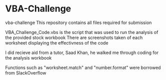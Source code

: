 # VBA-Challenge
vba-challenge
This repository contains all files required for submission
  
VBA_Challenge_Code.vbs is the script that was used to run the analysis of the provided stock workbook
There are screenshots taken of each worksheet displaying the effectivness of the code

I did recieve aid from a tutor, Saad Khan, he walked me through coding for the analysis workbook

Functions such as "worksheet.match" and "number.format" were borrowed from SlackOverflow 
